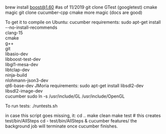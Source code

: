 brew install boost@1.60 #as of 11/2019
git clone GTest (googletest) cmake magic
git clone cucumber-cpp cmake more magic (docs are good)

To get it to compile on Ubuntu:
cucumber requirements:
sudo apt-get install --no-install-recommends \
          clang-15 \
          cmake \
          g++ \
          git \
          libasio-dev \
          libboost-test-dev \
          libgl1-mesa-dev \
          libtclap-dev \
          ninja-build \
          nlohmann-json3-dev \
          qt6-base-dev
JMoria requirements:
sudo apt-get install libsdl2-dev \
          libsdl2-image-dev \
          cucumber
sudo ln -s /usr/include/GL /usr/include/OpenGL

To run tests:
./runtests.sh

in case this script goes missing, it:
cd ..
make clean
make test # this creates test/bin/AllSteps
cd -
test/bin/AllSteps &
cucumber features/
the background job will terminate once cucumber finishes.
